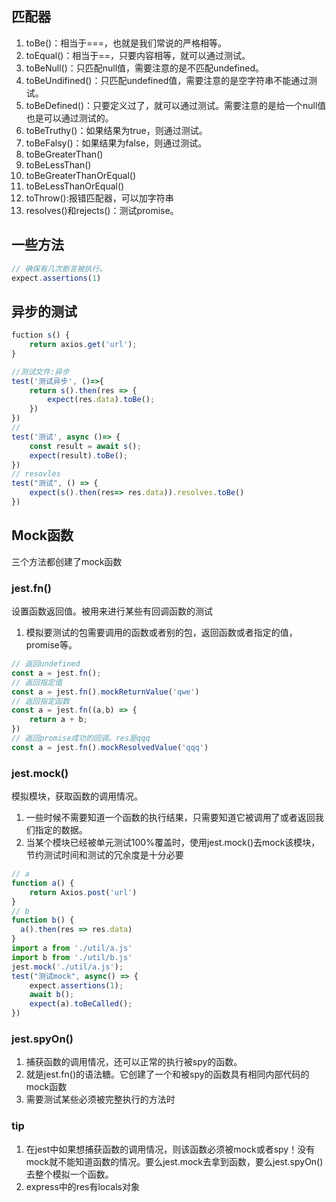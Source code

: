 ## 匹配器
1. toBe()：相当于===，也就是我们常说的严格相等。
2. toEqual()：相当于==，只要内容相等，就可以通过测试。
3. toBeNull()：只匹配null值，需要注意的是不匹配undefined。
4. toBeUndifined()：只匹配undefined值，需要注意的是空字符串不能通过测试。
5. toBeDefined()：只要定义过了，就可以通过测试。需要注意的是给一个null值也是可以通过测试的。
6. toBeTruthy()：如果结果为true，则通过测试。
7. toBeFalsy()：如果结果为false，则通过测试。
8. toBeGreaterThan()
9. toBeLessThan()
10. toBeGreaterThanOrEqual()
11. toBeLessThanOrEqual()
12. toThrow():报错匹配器，可以加字符串
13. resolves()和rejects()：测试promise。

## 一些方法
```javascript
// 确保有几次断言被执行。
expect.assertions(1)
```

## 异步的测试
```javascript
fuction s() {
    return axios.get('url');
}

//测试文件:异步
test('测试异步', ()=>{
    return s().then(res => {
        expect(res.data).toBe();
    })
})
// 
test('测试', async ()=> {
    const result = await s();
    expect(result).toBe();
})
// resovles
test("测试", () => {
    expect(s().then(res=> res.data)).resolves.toBe()
})

```

## Mock函数
三个方法都创建了mock函数
### jest.fn()
设置函数返回值。被用来进行某些有回调函数的测试
1. 模拟要测试的包需要调用的函数或者别的包，返回函数或者指定的值，promise等。

```javascript
// 返回undefined
const a = jest.fn();
// 返回指定值
const a = jest.fn().mockReturnValue('qwe')
// 返回指定函数
const a = jest.fn((a,b) => {
    return a + b;
})
// 返回promise成功的回调。res是qqq
const a = jest.fn().mockResolvedValue('qqq')
```

### jest.mock()
模拟模块，获取函数的调用情况。
1. 一些时候不需要知道一个函数的执行结果，只需要知道它被调用了或者返回我们指定的数据。
2. 当某个模块已经被单元测试100%覆盖时，使用jest.mock()去mock该模块，节约测试时间和测试的冗余度是十分必要

```javascript
// a
function a() {
    return Axios.post('url')
}
// b
function b() {
  a().then(res => res.data)
}
import a from './util/a.js'
import b from './util/b.js'
jest.mock('./util/a.js');
test("测试mock", async() => {
    expect.assertions(1);
    await b();
    expect(a).toBeCalled();
})
```

### jest.spyOn()
1. 捕获函数的调用情况，还可以正常的执行被spy的函数。
2. 就是jest.fn()的语法糖。它创建了一个和被spy的函数具有相同内部代码的mock函数
3. 需要测试某些必须被完整执行的方法时





### tip
1. 在jest中如果想捕获函数的调用情况，则该函数必须被mock或者spy！没有mock就不能知道函数的情况。要么jest.mock去拿到函数，要么jest.spyOn()去整个模拟一个函数。
2. express中的res有locals对象